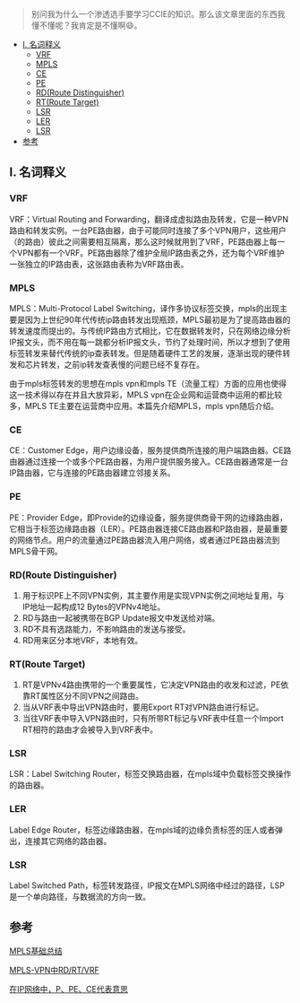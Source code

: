 >别问我为什么一个渗透选手要学习CCIE的知识。那么该文章里面的东西我懂不懂呢？我肯定是不懂啊😄。


<!-- TOC -->

- [I. 名词释义](#i-名词释义)
    - [VRF](#vrf)
    - [MPLS](#mpls)
    - [CE](#ce)
    - [PE](#pe)
    - [RD(Route Distinguisher)](#rdroute-distinguisher)
    - [RT(Route Target)](#rtroute-target)
    - [LSR](#lsr)
    - [LER](#ler)
    - [LSR](#lsr)
- [参考](#参考)

<!-- /TOC -->

## I. 名词释义
### VRF
VRF：Virtual Routing and Forwarding，翻译成虚拟路由及转发，它是一种VPN路由和转发实例。一台PE路由器，由于可能同时连接了多个VPN用户，这些用户（的路由）彼此之间需要相互隔离，那么这时候就用到了VRF，PE路由器上每一个VPN都有一个VRF。PE路由器除了维护全局IP路由表之外，还为每个VRF维护一张独立的IP路由表，这张路由表称为VRF路由表。

### MPLS
MPLS：Multi-Protocol Label Switching，译作多协议标签交换，mpls的出现主要是因为上世纪90年代传统ip路由转发出现瓶颈，MPLS最初是为了提高路由器的转发速度而提出的。与传统IP路由方式相比，它在数据转发时，只在网络边缘分析IP报文头，而不用在每一跳都分析IP报文头，节约了处理时间，所以才想到了使用标签转发来替代传统的ip查表转发。但是随着硬件工艺的发展，逐渐出现的硬件转发和芯片转发，之前ip转发查表慢的问题已经不复存在。

由于mpls标签转发的思想在mpls vpn和mpls TE（流量工程）方面的应用也使得这一技术得以存在并且大放异彩，MPLS vpn在企业网和运营商中运用的都比较多，MPLS TE主要在运营商中应用。本篇先介绍MPLS，mpls vpn随后介绍。

### CE
CE：Customer Edge，用户边缘设备，服务提供商所连接的用户端路由器。CE路由器通过连接一个或多个PE路由器，为用户提供服务接入。CE路由器通常是一台IP路由器，它与连接的PE路由器建立邻接关系。

### PE
PE：Provider Edge，即Provide的边缘设备，服务提供商骨干网的边缘路由器，它相当于标签边缘路由器（LER）。PE路由器连接CE路由器和P路由器，是最重要的网络节点。用户的流量通过PE路由器流入用户网络，或者通过PE路由器流到MPLS骨干网。

### RD(Route Distinguisher)
1. 用于标识PE上不同VPN实例，其主要作用是实现VPN实例之间地址复用，与IP地址一起构成12 Bytes的VPNv4地址。
2. RD与路由一起被携带在BGP Update报文中发送给对端。
3. RD不具有选路能力，不影响路由的发送与接受。
4. RD用来区分本地VRF，本地有效。

### RT(Route Target)
1. RT是VPNv4路由携带的一个重要属性，它决定VPN路由的收发和过滤，PE依靠RT属性区分不同VPN之间路由。
2. 当从VRF表中导出VPN路由时，要用Export RT对VPN路由进行标记。
3. 当往VRF表中导入VPN路由时，只有所带RT标记与VRF表中任意一个Import RT相符的路由才会被导入到VRF表中。


### LSR
LSR：Label Switching Router，标签交换路由器，在mpls域中负载标签交换操作的路由器。

### LER
Label Edge Router，标签边缘路由器，在mpls域的边缘负责标签的压人或者弹出，连接其它网络的路由器。

### LSR
Label Switched Path，标签转发路径，IP报文在MPLS网络中经过的路径，LSP是一个单向路径，与数据流的方向一致。


## 参考
[MPLS基础总结](https://darkless.cn/2018/03/23/MPLS-summary/)

[MPLS-VPN中RD/RT/VRF](https://darkless.cn/2016/11/26/MPLS-VPN-RD-RT-VRF/)

[在IP网络中，P、PE、CE代表意思](https://www.cnblogs.com/zafu/p/8494481.html)
